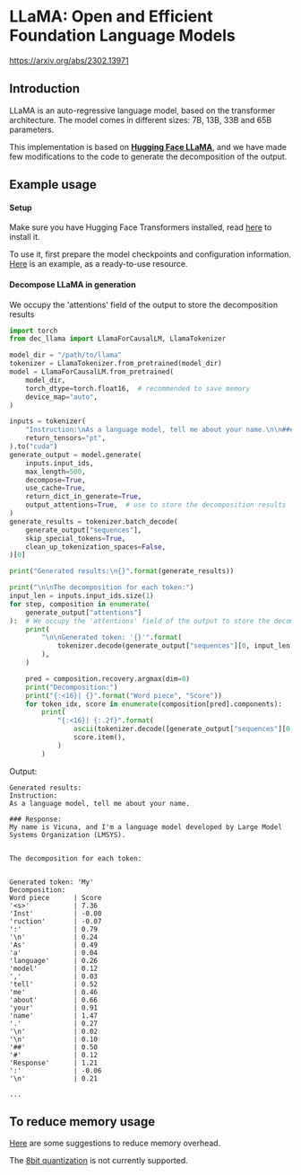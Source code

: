 # LLaMA: Open and Efficient Foundation Language Models
https://arxiv.org/abs/2302.13971

## Introduction
LLaMA is an auto-regressive language model, based on the transformer architecture. The model comes in different sizes: 7B, 13B, 33B and 65B parameters.

This implementation is based on **[Hugging Face LLaMA](https://huggingface.co/docs/transformers/model_doc/llama)**, and we have made few modifications to the code to generate the decomposition of the output.

## Example usage
#### Setup
Make sure you have Hugging Face Transformers installed, read [here](https://huggingface.co/docs/transformers/installation) to install it.

To use it, first prepare the model checkpoints and configuration information. [Here](https://huggingface.co/yahma/llama-7b-hf) is an example, as a ready-to-use resource.


#### Decompose LLaMA in generation

We occupy the 'attentions' field of the output to store the decomposition results

```python
import torch
from dec_llama import LlamaForCausalLM, LlamaTokenizer

model_dir = "/path/to/llama"
tokenizer = LlamaTokenizer.from_pretrained(model_dir)
model = LlamaForCausalLM.from_pretrained(
    model_dir,
    torch_dtype=torch.float16,  # recommended to save memory
    device_map="auto",
)

inputs = tokenizer(
    "Instruction:\nAs a language model, tell me about your name.\n\n### Response:\n",
    return_tensors="pt",
).to("cuda")
generate_output = model.generate(
    inputs.input_ids,
    max_length=500,
    decompose=True,
    use_cache=True,
    return_dict_in_generate=True,
    output_attentions=True,  # use to store the decomposition results
)
generate_results = tokenizer.batch_decode(
    generate_output["sequences"],
    skip_special_tokens=True,
    clean_up_tokenization_spaces=False,
)[0]

print("Generated results:\n{}".format(generate_results))

print("\n\nThe decomposition for each token:")
input_len = inputs.input_ids.size(1)
for step, composition in enumerate(
    generate_output["attentions"]
):  # We occupy the 'attentions' field of the output to store the decomposition results
    print(
        "\n\nGenerated token: '{}'".format(
            tokenizer.decode(generate_output["sequences"][0, input_len + step])
        ),
    )

    pred = composition.recovery.argmax(dim=0)
    print("Decomposition:")
    print("{:<16}| {}".format("Word piece", "Score"))
    for token_idx, score in enumerate(composition[pred].components):
        print(
            "{:<16}| {:.2f}".format(
                ascii(tokenizer.decode([generate_output["sequences"][0, token_idx]])),
                score.item(),
            )
        )

```

Output:
```
Generated results:
Instruction:
As a language model, tell me about your name.

### Response:
My name is Vicuna, and I'm a language model developed by Large Model Systems Organization (LMSYS).


The decomposition for each token:


Generated token: 'My'
Decomposition:
Word piece      | Score
'<s>'           | 7.36
'Inst'          | -0.00
'ruction'       | -0.07
':'             | 0.79
'\n'            | 0.24
'As'            | 0.49
'a'             | 0.04
'language'      | 0.26
'model'         | 0.12
','             | 0.03
'tell'          | 0.52
'me'            | 0.46
'about'         | 0.66
'your'          | 0.91
'name'          | 1.47
'.'             | 0.27
'\n'            | 0.02
'\n'            | 0.10
'##'            | 0.50
'#'             | 0.12
'Response'      | 1.21
':'             | -0.06
'\n'            | 0.21

...
```


## To reduce memory usage
[Here](https://njunlp.github.io/pydec/#/reduce-memory-overhead) are some suggestions to reduce memory overhead.

The [8bit quantization](https://huggingface.co/docs/transformers/v4.30.0/en/perf_infer_gpu_one#bitsandbytes-integration-for-int8-mixedprecision-matrix-decomposition) is not currently supported.